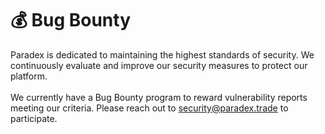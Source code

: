# 💰 Bug Bounty

Paradex is dedicated to maintaining the highest standards of security. We continuously evaluate and improve our security measures to protect our platform. \
\
We currently have a Bug Bounty program to reward vulnerability reports meeting our criteria. Please reach out to [security@paradex.trade](mailto:security@paradex.trade) to participate.&#x20;

